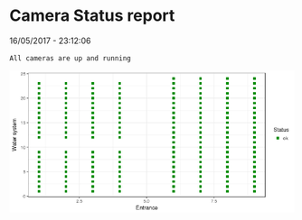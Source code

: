 Camera Status report
================
16/05/2017 - 23:12:06

    All cameras are up and running

![](camreport_files/figure-markdown_github/unnamed-chunk-2-1.png)
